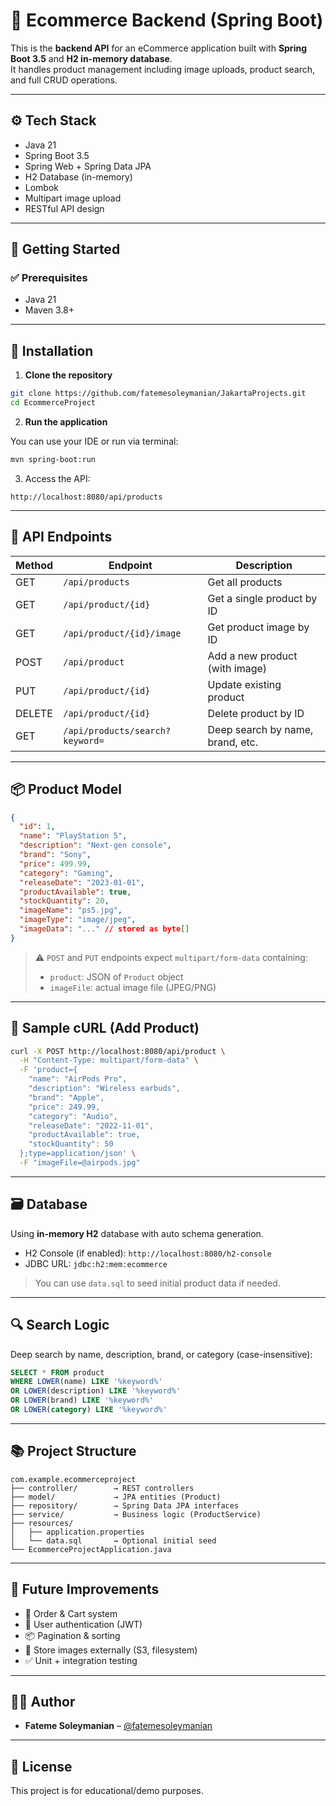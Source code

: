 # 🛒 Ecommerce Backend (Spring Boot)

This is the **backend API** for an eCommerce application built with **Spring Boot 3.5** and **H2 in-memory database**.  
It handles product management including image uploads, product search, and full CRUD operations.

---

## ⚙️ Tech Stack

- Java 21
- Spring Boot 3.5
- Spring Web + Spring Data JPA
- H2 Database (in-memory)
- Lombok
- Multipart image upload
- RESTful API design

---

## 🚀 Getting Started

### ✅ Prerequisites

- Java 21
- Maven 3.8+

---

## 🔧 Installation

1. **Clone the repository**

```bash
git clone https://github.com/fatemesoleymanian/JakartaProjects.git
cd EcommerceProject
````

2. **Run the application**

You can use your IDE or run via terminal:

```bash
mvn spring-boot:run
```

3. Access the API:

```
http://localhost:8080/api/products
```

---

## 📁 API Endpoints

| Method | Endpoint                        | Description                      |
| ------ | ------------------------------- | -------------------------------- |
| GET    | `/api/products`                 | Get all products                 |
| GET    | `/api/product/{id}`             | Get a single product by ID       |
| GET    | `/api/product/{id}/image`       | Get product image by ID          |
| POST   | `/api/product`                  | Add a new product (with image)   |
| PUT    | `/api/product/{id}`             | Update existing product          |
| DELETE | `/api/product/{id}`             | Delete product by ID             |
| GET    | `/api/products/search?keyword=` | Deep search by name, brand, etc. |

---

## 📦 Product Model

```json
{
  "id": 1,
  "name": "PlayStation 5",
  "description": "Next-gen console",
  "brand": "Sony",
  "price": 499.99,
  "category": "Gaming",
  "releaseDate": "2023-01-01",
  "productAvailable": true,
  "stockQuantity": 20,
  "imageName": "ps5.jpg",
  "imageType": "image/jpeg",
  "imageData": "..." // stored as byte[]
}
```

> ⚠️ `POST` and `PUT` endpoints expect `multipart/form-data` containing:
>
> * `product`: JSON of `Product` object
> * `imageFile`: actual image file (JPEG/PNG)

---

## 🧪 Sample cURL (Add Product)

```bash
curl -X POST http://localhost:8080/api/product \
  -H "Content-Type: multipart/form-data" \
  -F 'product={
    "name": "AirPods Pro",
    "description": "Wireless earbuds",
    "brand": "Apple",
    "price": 249.99,
    "category": "Audio",
    "releaseDate": "2022-11-01",
    "productAvailable": true,
    "stockQuantity": 50
  };type=application/json' \
  -F "imageFile=@airpods.jpg"
```

---

## 🗃️ Database

Using **in-memory H2** database with auto schema generation.

* H2 Console (if enabled): `http://localhost:8080/h2-console`
* JDBC URL: `jdbc:h2:mem:ecommerce`

> You can use `data.sql` to seed initial product data if needed.

---

## 🔍 Search Logic

Deep search by name, description, brand, or category (case-insensitive):

```sql
SELECT * FROM product
WHERE LOWER(name) LIKE '%keyword%'
OR LOWER(description) LIKE '%keyword%'
OR LOWER(brand) LIKE '%keyword%'
OR LOWER(category) LIKE '%keyword%'
```

---

## 📚 Project Structure

```text
com.example.ecommerceproject
├── controller/        → REST controllers
├── model/             → JPA entities (Product)
├── repository/        → Spring Data JPA interfaces
├── service/           → Business logic (ProductService)
├── resources/
│   ├── application.properties
│   └── data.sql       → Optional initial seed
└── EcommerceProjectApplication.java
```

---

## 📌 Future Improvements

* 🛒 Order & Cart system
* 👤 User authentication (JWT)
* 📦 Pagination & sorting
* 📁 Store images externally (S3, filesystem)
* ✅ Unit + integration testing

---

## 🧑‍💻 Author

* **Fateme Soleymanian** – [@fatemesoleymanian](https://github.com/fatemesoleymanian)
---

## 📃 License

This project is for educational/demo purposes.


